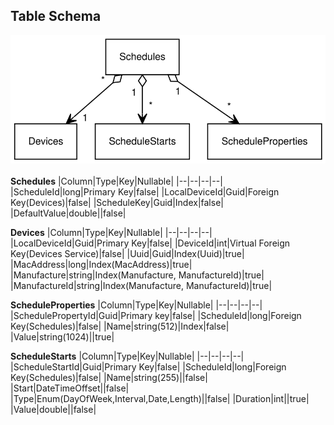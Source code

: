 ## Table Schema
![Table Relationships](Schema.svg)
<br />
<br />
__Schedules__
|Column|Type|Key|Nullable|
|--|--|--|--|
|ScheduleId|long|Primary Key|false|
|LocalDeviceId|Guid|Foreign Key(Devices)|false|
|ScheduleKey|Guid|Index|false|
|DefaultValue|double||false|
<br />

__Devices__
|Column|Type|Key|Nullable|
|--|--|--|--|
|LocalDeviceId|Guid|Primary Key|false|
|DeviceId|int|Virtual Foreign Key(Devices Service)|false|
|Uuid|Guid|Index(Uuid)|true|
|MacAddress|long|Index(MacAddress)|true|
|Manufacture|string|Index(Manufacture, ManufactureId)|true|
|ManufactureId|string|Index(Manufacture, ManufactureId)|true|
<br />

__ScheduleProperties__
|Column|Type|Key|Nullable|
|--|--|--|--|
|SchedulePropertyId|Guid|Primary key|false|
|ScheduleId|long|Foreign Key(Schedules)|false|
|Name|string(512)|Index|false|
|Value|string(1024)||true|
<br />

__ScheduleStarts__
|Column|Type|Key|Nullable|
|--|--|--|--|
|ScheduleStartId|Guid|Primary Key|false|
|ScheduleId|long|Foreign Key(Schedules)|false|
|Name|string(255)||false|
|Start|DateTimeOffset||false|
|Type|Enum(DayOfWeek,Interval,Date,Length)||false|
|Duration|int||true|
|Value|double||false|